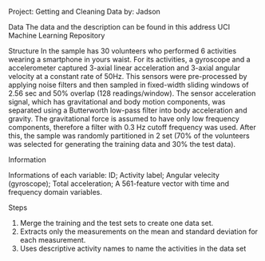 Project: Getting and Cleaning Data
by: Jadson

Data
The data and the description can be found in this address UCI Machine Learning Repository

Structure
In the sample has 30 volunteers who performed 6 activities wearing a smartphone in yours waist. For its activities, a gyroscope and a accelerometer captured 3-axial linear acceleration and 3-axial angular velocity at a constant rate of 50Hz. This sensors were pre-processed by applying noise filters and then sampled in fixed-width sliding windows of 2.56 sec and 50% overlap (128 readings/window). The sensor acceleration signal, which has gravitational and body motion components, was separated using a Butterworth low-pass filter into body acceleration and gravity. The gravitational force is assumed to have only low frequency components, therefore a filter with 0.3 Hz cutoff frequency was used. After this, the sample was randomly partitioned in 2 set (70% of the volunteers was selected for generating the training data and 30% the test data). 

Information

Informations of each variable:
ID;
Activity label;
Angular velecity (gyroscope);
Total acceleration;
A 561-feature vector with time and frequency domain variables.

Steps
1. Merge the training and the test sets to create one data set.
2. Extracts only the measurements on the mean and standard deviation for each measurement.
3. Uses descriptive activity names to name the activities in the data set
